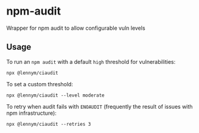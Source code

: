 # npm-audit
Wrapper for npm audit to allow configurable vuln levels

## Usage

To run an `npm audit` with a default `high` threshold for vulnerabilities:

```
npx @lennym/ciaudit
```

To set a custom threshold:

```
npx @lennym/ciaudit --level moderate
```

To retry when audit fails with `ENOAUDIT` (frequently the result of issues with npm infrastructure):

```
npx @lennym/ciaudit --retries 3
```

